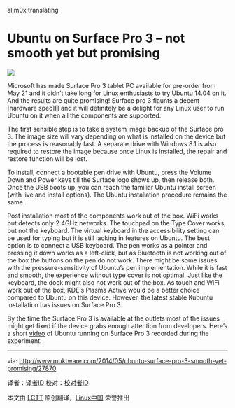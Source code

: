 alim0x translating

Ubuntu on Surface Pro 3 – not smooth yet but promising
================================================================================
![](http://www.muktware.com/wp-content/uploads/2014/05/surface_pro_3.jpg)

Microsoft has made Surface Pro 3 tablet PC available for pre-order from May 21 and it didn’t take long for Linux enthusiasts to try Ubuntu 14.04 on it. And the results are quite promising! Surface pro 3 flaunts a decent [hardware spec][] and it will definitely be a delight for any Linux user to run Ubuntu on it when all the components are supported.

The first sensible step is to take a system image backup of the Surface pro 3. The image size will vary depending on what is installed on the device but the process is reasonably fast. A separate drive with Windows 8.1 is also required to restore the image because once Linux is installed, the repair and restore function will be lost.

To install, connect a bootable pen drive with Ubuntu, press the Volume Down and Power keys till the Surface logo shows up, then release both. Once the USB boots up, you can reach the familiar Ubuntu install screen (with live and install options). The Ubuntu installation procedure remains the same.

Post installation most of the components work out of the box. WiFi works but detects only 2.4GHz networks. The touchpad on the Type Cover works, but not the keyboard. The virtual keyboard in the accessibility setting can be used for typing but it is still lacking in features on Ubuntu. The best option is to connect a USB keyboard. The pen works as a pointer and pressing it down works as a left-click, but as Bluetooth is not working out of the box the buttons on the pen do not work. There might be some issues with the pressure-sensitivity of Ubuntu’s pen implementation. While it is fast and smooth, the experience without type cover is not optimal. Just like the keyboard, the dock might also not work out of the box. As touch and WiFi work out of the box, KDE‘s Plasma Active would be a better choice compared to Ubuntu on this device. However, the latest stable Kubuntu installation has issues on Surface Pro 3.

By the time the Surface Pro 3 is available at the outlets most of the issues might get fixed if the device grabs enough attention from developers. Here’s a short [video][2] of Ubuntu running on Surface Pro 3 recorded during the experiment.

--------------------------------------------------------------------------------

via: http://www.muktware.com/2014/05/ubuntu-surface-pro-3-smooth-yet-promising/27870

译者：[译者ID](https://github.com/译者ID) 校对：[校对者ID](https://github.com/校对者ID)

本文由 [LCTT](https://github.com/LCTT/TranslateProject) 原创翻译，[Linux中国](http://linux.cn/) 荣誉推出

[1]:http://www.microsoft.com/surface/en-us/products/surface-pro-3
[2]:https://www.youtube.com/watch?v=mRH-c2_kDA4
